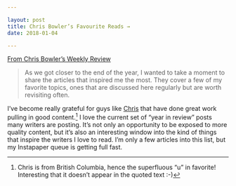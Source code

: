 ```yaml
---

layout: post  
title: Chris Bowler’s Favourite Reads →  
date: 2018-01-04

---
```


[From Chris Bowler’s Weekly Review](http://chrisbowler.com/journal/fave-reads-from-2017)

> As we got closer to the end of the year, I wanted to take a moment to share the articles that inspired me the most. They cover a few of my favorite topics, ones that are discussed here regularly but are worth revisiting often.

I’ve become really grateful for guys like [Chris](http://chrisbowler.com/journal) that have done great work pulling in good content.[^1] I love the current set of “year in review” posts many writers are posting. It’s not only an opportunity to be exposed to more quality content, but it’s also an interesting window into the kind of things that inspire the writers I love to read. I’m only a few articles into this list, but my Instapaper queue is getting full fast.

[^1]: Chris is from British Columbia, hence the superfluous “u” in favorite! Interesting that it doesn’t appear in the quoted text :-)
